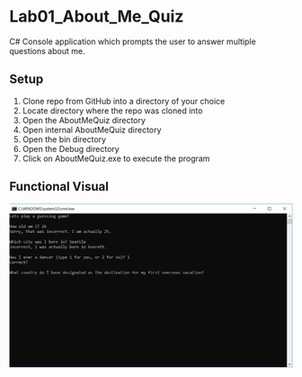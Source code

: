 # Lab01_About_Me_Quiz

C# Console application which prompts the user to answer multiple questions about me.

## Setup

1) Clone repo from GitHub into a directory of your choice
2) Locate directory where the repo was cloned into
3) Open the AboutMeQuiz directory
4) Open internal AboutMeQuiz directory
5) Open the bin directory
6) Open the Debug directory
7) Click on AboutMeQuiz.exe to execute the program

## Functional Visual

![AboutMeQuiz](/assets/lab01_about-me_image.PNG)